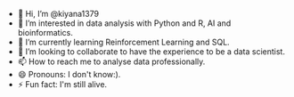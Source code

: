 - 👋 Hi, I’m @kiyana1379
- 👀 I’m interested in data analysis with Python and R, AI and bioinformatics.
- 🌱 I’m currently learning Reinforcement Learning and SQL.
- 💞️ I’m looking to collaborate to have the experience to be a data scientist.
- 📫 How to reach me to analyse data professionally.
- 😄 Pronouns: I don't know:).
- ⚡ Fun fact: I'm still alive.

<!---
kiyana1379/kiyana1379 is a ✨ special ✨ repository because its `README.md` (this file) appears on your GitHub profile.
You can click the Preview link to take a look at your changes.
--->
